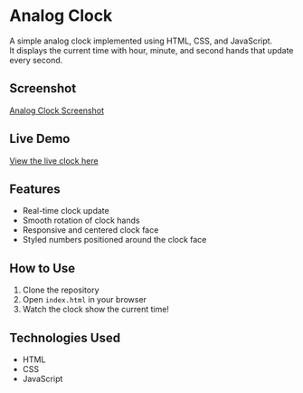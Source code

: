 # Analog Clock

A simple analog clock implemented using HTML, CSS, and JavaScript.  
It displays the current time with hour, minute, and second hands that update every second.

## Screenshot

[Analog Clock Screenshot](Analog-Clock-%2FScreenshot%202025-08-08%20162955.png)


## Live Demo

[View the live clock here]()

## Features

- Real-time clock update  
- Smooth rotation of clock hands  
- Responsive and centered clock face  
- Styled numbers positioned around the clock face

## How to Use

1. Clone the repository  
2. Open `index.html` in your browser  
3. Watch the clock show the current time!

## Technologies Used

- HTML  
- CSS  
- JavaScript
